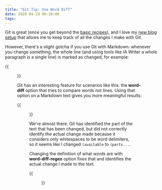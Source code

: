 ```yaml
---
title: "Git Tip: Use Word Diff"
date: 2020-04-19 06:20:00
tags:
---
```

Git is great (once you get beyond the [basic recipes](https://xkcd.com/1597/)), and I love my [new blog setup](https://blog.ipspace.net/2020/03/ipspace-blog-runs-on-hugo.html) that allows me to keep track of all the changes I make with Git.

However, there's a slight gotcha if you use Git with Markdown: whenever you change something, the whole line (and using tools like IA Writer a whole paragraph is a single line) is marked as changed, for example:
<!--more-->
{{<figure src="/2020/04/git-diff.jpg" caption="Default **git diff** printout on a Markdown change" >}} 

Git has an interesting feature for scenarios like this: the **word-diff** option that tries to compare words not lines. Using that option on a Markdown text gives you more meaningful results:

{{<figure src="/2020/04/git-word-diff.png" caption="Using **word-diff** option" >}}

We're almost there. Git has identified the part of the text that has been changed, but did not correctly identify the actual change made because it considers only whitespaces to be word delimiters, so it seems like I changed `(available` to `(parts...`.

Changing the definition of what _words_ are with **word-diff-regex** option fixes that and identifies the actual change I made to the text.

{{<figure src="/2020/04/git-word-diff-regex.jpg" caption="Changing what a word is with **word-diff-regex** option" >}}



